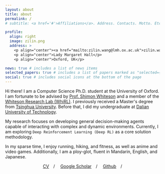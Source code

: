 ```yaml
---
layout: about
title: about
permalink: /
# subtitle: <a href='#'>Affiliations</a>. Address. Contacts. Motto. Etc.

profile:
  align: right
  image: zilin.png
  address: >
    <p align="center"><a href="mailto:zilin.wang@lmh.ox.ac.uk">zilin.wang@lmh.ox.ac.uk</a></p>
    <p align="center">Lady Margaret Hall</p>
    <p align="center">Oxford, UK</p>

news: true # includes a list of news items
selected_papers: true # includes a list of papers marked as "selected={true}"
social: true # includes social icons at the bottom of the page
---
```


Hi there! I am a Computer Science Ph.D. student at the University of Oxford. I am fortunate to be advised by [Prof. Shimon Whiteson](https://www.cs.ox.ac.uk/people/shimon.whiteson/) and a member of the [Whiteson Research Lab (WhiRL)](https://whirl.cs.ox.ac.uk/). I previously received a Master's degree from [Tsinghua University](https://www.tsinghua.edu.cn/en/). Before that, I did my undergraduate at [Dalian University of Technology](https://en.dlut.edu.cn/).

My research focuses on developing general decision-making agents capable of interacting with complex and dynamic environments. Currently, I am exploring `Deep Reinforcement Learning (Deep RL)` as a core solution methodology.

In my sparse time, I enjoy running, hiking, and fitness, as well as anime and video games. Additionally, I am a ploy-glot, fluent in Mandarin, English, and Japanese.

<p align="center"><a href="https://zerlinwang.github.io/assets/pdf/cv_zilin_wang.pdf">CV</a>&emsp;/
&emsp;<a href="https://scholar.google.com/citations?user=rVky_6EAAAAJ&hl=en">Google Scholar</a>&emsp;/
&emsp;<a href="https://github.com/zerlinwang">Github</a>&emsp;/
<!-- &emsp;<a href="https://www.linkedin.com/in/yaru-niu-2b847b169/">Linkedin</a> -->
<!-- &emsp;<a href="https://twitter.com/yaru_niu">Twitter</a>&emsp;/ -->
</p>